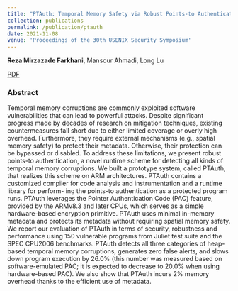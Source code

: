 ```yaml
---
title: "PTAuth: Temporal Memory Safety via Robust Points-to Authentication"
collection: publications
permalink: /publication/ptauth
date: 2021-11-08
venue: 'Proceedings of the 30th USENIX Security Symposium'
---
```

**Reza Mirzazade Farkhani**, Mansour Ahmadi, Long Lu

[PDF](http://gaintcome.github.io/files/ptauth.pdf)

### Abstract

Temporal memory corruptions are commonly exploited software vulnerabilities that can lead to powerful attacks. Despite significant progress made by decades of research on mitigation techniques, existing countermeasures fall short due to either limited coverage or overly high overhead. Furthermore, they require external mechanisms (e.g., spatial memory safety) to protect their metadata. Otherwise, their protection can be bypassed or disabled. To address these limitations, we present robust points-to authentication, a novel runtime scheme for detecting all kinds of temporal memory corruptions. We built a prototype system, called PTAuth, that realizes this scheme on ARM architectures. PTAuth contains a customized compiler for code analysis and instrumentation and a runtime library for perform- ing the points-to authentication as a protected program runs. PTAuth leverages the Pointer Authentication Code (PAC) feature, provided by the ARMv8.3 and later CPUs, which serves as a simple hardware-based encryption primitive. PTAuth uses minimal in-memory metadata and protects its metadata without requiring spatial memory safety. We report our evaluation of PTAuth in terms of security, robustness and performance using 150 vulnerable programs from Juliet test suite and the SPEC CPU2006 benchmarks. PTAuth detects all three categories of heap-based temporal memory corruptions, generates zero false alerts, and slows down program execution by 26.0% (this number was measured based on software-emulated PAC; it is expected to decrease to 20.0% when using hardware-based PAC). We also show that PTAuth incurs 2% memory overhead thanks to the efficient use of metadata.

